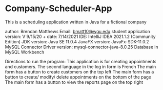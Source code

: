 # Company-Scheduler-App
This is a scheduling application written in Java for a fictional company

author: Brendan Matthews
Email: bmatt10@wgu.edu
student application version: V 9/15/20 +
date: 7/14/2021
IDE: IntelliJ IDEA 2021.1.2 (Community Edition)
JDK version: Java SE 11.0.4
JavaFX version: JavaFx-SDK-11.0.2
MySQL Connector Driver version: mysql-connector-java-8.0.25
Database in MySQL Workbench

Directions to run the program:
This application is for creating appointments and customers.
The second language in the log in form is French
The main form has a button to create customers on the top left
The main form has a button to create/ modify/ delete appointments on the bottom of the page
The main form has a button to view the reports page on the top right

